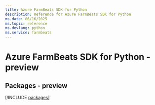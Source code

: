 ```yaml
---
title: Azure FarmBeats SDK for Python
description: Reference for Azure FarmBeats SDK for Python
ms.date: 06/16/2025
ms.topic: reference
ms.devlang: python
ms.service: farmbeats
---
```

# Azure FarmBeats SDK for Python - preview
## Packages - preview
[!INCLUDE [packages](farmbeats-index.md)]